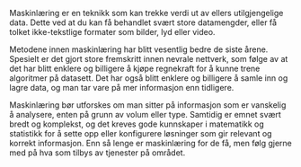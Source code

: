 Maskinlæring er en teknikk som kan trekke verdi ut av ellers utilgjengelige data. Dette ved at du kan få behandlet svært store datamengder, eller få tolket ikke-tekstlige formater som bilder, lyd eller video. 

Metodene innen maskinlæring har blitt vesentlig bedre de siste årene. Spesielt er det gjort store fremskritt innen nevrale nettverk, som følge av at det har blitt enklere og billigere å kjøpe regnekraft for å kunne trene algoritmer på datasett. Det har også blitt enklere og billigere å samle inn og lagre data, og  man tar vare på mer informasjon enn tidligere.

Maskinlæring bør utforskes om man sitter på informasjon som er vanskelig å analysere, enten på grunn av volum eller type. Samtidig er emnet svært bredt og komplekst, og det kreves gode kunnskaper i matematikk og statistikk for å sette opp eller konfigurere løsninger som gir relevant og korrekt informasjon. Enn så lenge er maskinlæring for de få, men følg gjerne med på hva som tilbys av tjenester på området.